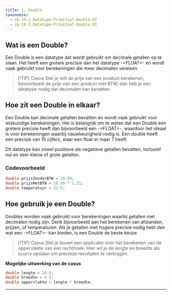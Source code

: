```yaml
---
title: 1. Double
taxonomie:
  - ib-19.2.Datatype-Primitief-Double.OI
  - ib-19.3.Datatype-Primitief-Double.OI
---
```


## Wat is een Double?
Een Double is een datatype dat wordt gebruikt om decimale getallen op te slaan. Het heeft een grotere precisie dan het datatype -=FLOAT=- en wordt vaak gebruikt voor berekeningen die meer decimalen vereisen.

> [!TIP] Casus
> Stel je wilt de prijs van een product berekenen, bijvoorbeeld de prijs van een product met BTW, dan heb je een datatype nodig dat decimalen kan bevatten.

## Hoe zit een Double in elkaar?
Een Double kan decimale getallen bevatten en wordt vaak gebruikt voor wiskundige berekeningen. Het is belangrijk om te weten dat een Double een grotere precisie heeft dan bijvoorbeeld een -=FLOAT=-, waardoor het ideaal is voor berekeningen waarbij nauwkeurigheid nodig is. Een double heeft een precisie van 15 cijfers, waar een float er maar 7 heeft. 

Dit datatype kan zowel positieve als negatieve getallen bevatten, inclusief nul en zeer kleine of grote getallen.

### Codevoorbeeld
```C#
double prijsZonderBTW = 19.99;
double prijsMetBTW = 19.99 * 1.21;
double temperatuur = 22.5;
```

## Hoe gebruik je een Double?
Doubles worden vaak gebruikt voor berekeningen waarbij getallen met decimalen nodig zijn. Denk bijvoorbeeld aan het berekenen van afstanden, prijzen, of temperaturen. Als je getallen met hogere precisie nodig hebt dan wat een -=FLOAT=- kan bieden, is een Double de beste keuze.

> [!TIP] Casus
> Stel je bouwt een applicatie voor het berekenen van de oppervlakte van een rechthoek. Hier wil je de lengte en breedte als `double` opslaan om precieze resultaten te verkrijgen.

**Mogelijke uitwerking van de casus**
```C#
double lengte = 10.5;
double breedte = 4.2;
double oppervlakte = lengte * breedte;
```

---
